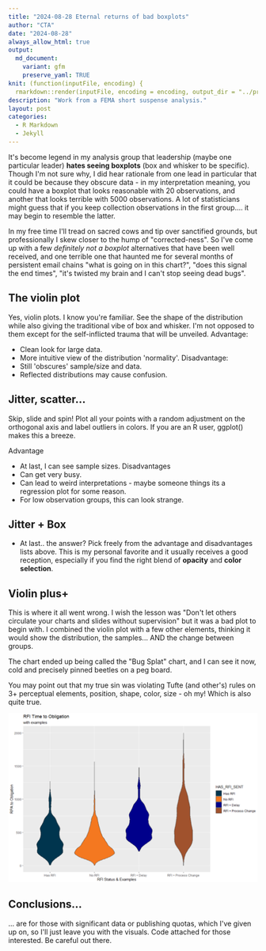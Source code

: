 ```yaml
---
title: "2024-08-28 Eternal returns of bad boxplots"
author: "CTA"
date: "2024-08-28"
always_allow_html: true
output:
  md_document:
    variant: gfm
    preserve_yaml: TRUE
knit: (function(inputFile, encoding) {
  rmarkdown::render(inputFile, encoding = encoding, output_dir = "../projects/_posts") })
description: "Work from a FEMA short suspense analysis."
layout: post
categories:
  - R Markdown
  - Jekyll        
---
```


It's become legend in my analysis group that leadership (maybe one particular leader) **hates  seeing boxplots** (box and whisker to be specific). Though I'm not sure why, I did hear rationale from one lead in particular that it could be because they obscure data - in my interpretation meaning, you could have a boxplot that looks reasonable with 20 observations, and another that looks terrible with 5000 observations.  A lot of statisticians might guess that if you keep collection observations in the first group.... it may begin to resemble the latter. 

In my free time I'll tread on sacred cows and tip over sanctified grounds, but professionally I skew closer to the hump of "corrected-ness". So I've come up with a few *definitely not a boxplot* alternatives that have been well received, and one terrible one that haunted me for several months of persistent email chains "what is going on in this chart?", "does this signal the end times", "it's twisted my brain and I can't stop seeing dead bugs". 

## The violin plot

Yes, violin plots. I know you're familiar. See the shape of the distribution while also giving the traditional vibe of box and whisker. I'm not opposed to them except for the self-inflicted trauma that will be unveiled. 
Advantage: 
- Clean look for large data.
- More intuitive view of the distribution 'normality'.
Disadvantage: 
- Still 'obscures' sample/size and data.
- Reflected distributions may cause confusion.

## Jitter, scatter... 
Skip, slide and spin! Plot all your points with a random adjustment on the orthogonal axis and label outliers in colors. If you are an R user, ggplot() makes this a breeze.

Advantage
- At last, I can see sample sizes.
Disadvantages
- Can get very busy.
- Can lead to weird interpretations - maybe someone things its a regression plot for some reason. 
- For low observation groups, this can look strange. 

## Jitter + Box 
- At last.. the answer? Pick freely from the advantage and disadvantages lists above. This is my personal favorite and it usually receives a good reception, especially if you find the right blend of **opacity** and **color selection**. 


## Violin plus+
This is where it all went wrong. I wish the lesson was "Don't let others circulate your charts and slides without supervision" but it was a bad plot to begin with. I combined the violin plot with a few other elements, thinking it would show the distribution, the samples... AND the change between groups. 

The chart ended up being called the "Bug Splat" chart, and I can see it now, cold and precisely pinned beetles on a peg board. 

You may point out that my true sin was violating Tufte (and other's) rules on 3+ perceptual elements, position, shape, color, size - oh my!  Which is also quite true. 

![](/images/RFI_Dist_Example.png)

## Conclusions...
... are for those with significant data or publishing quotas, which I've given up on, so I'll just leave you with the visuals. Code attached for those interested. Be careful out there. 
